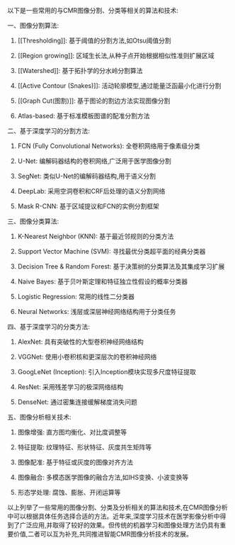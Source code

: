 以下是一些常用的与CMR图像分割、分类等相关的算法和技术:

一、图像分割算法:

1. [[Thresholding]]: 基于阈值的分割方法,如Otsu阈值分割

2. [[Region growing]]: 区域生长法,从种子点开始根据相似性准则扩展区域

3. [[Watershed]]: 基于拓扑学的分水岭分割算法

4. [[Active Contour (Snakes)]]: 活动轮廓模型,通过能量泛函最小化进行分割

5. [[Graph Cut(图割)]]: 基于图论的割边方法实现图像分割

6. Atlas-based: 基于标准模板图谱的配准分割方法

二、基于深度学习的分割方法:

1. FCN (Fully Convolutional Networks): 全卷积网络用于像素级分类

2. U-Net: 编解码器结构的卷积网络,广泛用于医学图像分割

3. SegNet: 类似U-Net的编解码器结构,用于语义分割

4. DeepLab: 采用空洞卷积和CRF后处理的语义分割网络

5. Mask R-CNN: 基于区域提议和FCN的实例分割框架

三、图像分类算法:

1. K-Nearest Neighbor (KNN): 基于最近邻规则的分类方法

2. Support Vector Machine (SVM): 寻找最优分类超平面的经典分类器

3. Decision Tree & Random Forest: 基于决策树的分类算法及其集成学习扩展

4. Naive Bayes: 基于贝叶斯定理和特征独立性假设的概率分类器

5. Logistic Regression: 常用的线性二分类器

6. Neural Networks: 浅层或深层神经网络结构用于分类任务

四、基于深度学习的分类方法:

1. AlexNet: 具有突破性的大型卷积神经网络结构

2. VGGNet: 使用小卷积核和更深层次的卷积神经网络

3. GoogLeNet (Inception): 引入Inception模块实现多尺度特征提取

4. ResNet: 采用残差学习的极深网络结构

5. DenseNet: 通过密集连接缓解梯度消失问题

五、图像分析相关技术:

1. 图像增强: 直方图均衡化、对比度调整等

2. 特征提取: 纹理特征、形状特征、灰度共生矩阵等

3. 图像配准: 基于特征或灰度的图像对齐方法

4. 图像融合: 多模态医学图像的融合方法,如IHS变换、小波变换等

5. 形态学处理: 腐蚀、膨胀、开闭运算等

以上列举了一些常用的图像分割、分类及分析相关的算法和技术,在CMR图像分析中可以根据具体任务选择合适的方法。近年来,深度学习技术在医学影像分析中得到了广泛应用,并取得了较好的效果。但传统的机器学习和图像处理方法仍具有重要价值,二者可以互为补充,共同推进智能CMR图像分析技术的发展。